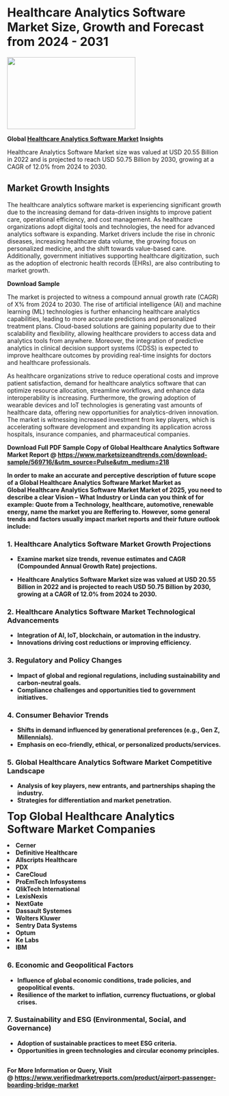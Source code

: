 <H1>Healthcare Analytics Software Market Size, Growth and Forecast from 2024 - 2031</H1><img class="aligncenter size-medium wp-image-584254" src="https://thirdeyenews.in/wp-content/uploads/2024/09/Global-Market-Research-300x168.jpeg" alt="" width="300" height="168" /><p><strong>Global&nbsp;<a href="https://www.marketsizeandtrends.com/download-sample/569716/&amp;utm_source=Pulse&amp;utm_medium=218">Healthcare Analytics Software Market</a> Insights</strong></p><p>Healthcare Analytics Software Market size was valued at USD 20.55 Billion in 2022 and is projected to reach USD 50.75 Billion by 2030, growing at a CAGR of 12.0% from 2024 to 2030.</p><p><h2>Market Growth Insights</h2> <p>The healthcare analytics software market is experiencing significant growth due to the increasing demand for data-driven insights to improve patient care, operational efficiency, and cost management. As healthcare organizations adopt digital tools and technologies, the need for advanced analytics software is expanding. Market drivers include the rise in chronic diseases, increasing healthcare data volume, the growing focus on personalized medicine, and the shift towards value-based care. Additionally, government initiatives supporting healthcare digitization, such as the adoption of electronic health records (EHRs), are also contributing to market growth.</p> <p><strong>Download Sample</strong></p> <p>The market is projected to witness a compound annual growth rate (CAGR) of X% from 2024 to 2030. The rise of artificial intelligence (AI) and machine learning (ML) technologies is further enhancing healthcare analytics capabilities, leading to more accurate predictions and personalized treatment plans. Cloud-based solutions are gaining popularity due to their scalability and flexibility, allowing healthcare providers to access data and analytics tools from anywhere. Moreover, the integration of predictive analytics in clinical decision support systems (CDSS) is expected to improve healthcare outcomes by providing real-time insights for doctors and healthcare professionals.</p> <p>As healthcare organizations strive to reduce operational costs and improve patient satisfaction, demand for healthcare analytics software that can optimize resource allocation, streamline workflows, and enhance data interoperability is increasing. Furthermore, the growing adoption of wearable devices and IoT technologies is generating vast amounts of healthcare data, offering new opportunities for analytics-driven innovation. The market is witnessing increased investment from key players, which is accelerating software development and expanding its application across hospitals, insurance companies, and pharmaceutical companies.</p> <p><strong></p><p><span class=""><strong>Download Full PDF Sample Copy of Global Healthcare Analytics Software Market Report</strong> @ <a href="https://www.marketsizeandtrends.com/download-sample/569716/&amp;utm_source=Pulse&amp;utm_medium=218" target="_blank">https://www.marketsizeandtrends.com/download-sample/569716/&amp;utm_source=Pulse&amp;utm_medium=218</a></span></p><p>In order to make an accurate and perceptive description of future scope of a Global&nbsp;Healthcare Analytics Software Market Market as Global&nbsp;Healthcare Analytics Software Market Market of 2025, you need to describe a clear Vision &ndash; What Industry or Linda can you think of for example: Quote from a Technology, healthcare, automotive, renewable energy, name the market you are Reffering to. However, some general trends and factors usually impact market reports and their future outlook include:</p><h3>1.&nbsp;<strong>Healthcare Analytics Software Market Growth Projections</strong></h3><ul><li>Examine market size trends, revenue estimates and CAGR (Compounded Annual Growth Rate) projections.</li><li><p>Healthcare Analytics Software Market size was valued at USD 20.55 Billion in 2022 and is projected to reach USD 50.75 Billion by 2030, growing at a CAGR of 12.0% from 2024 to 2030.</p></li></ul><h3>2.&nbsp;<strong>Healthcare Analytics Software Market Technological Advancements</strong></h3><ul><li>Integration of AI, IoT, blockchain, or automation in the industry.</li><li>Innovations driving cost reductions or improving efficiency.</li></ul><h3>3.&nbsp;<strong>Regulatory and Policy Changes</strong></h3><ul><li>Impact of global and regional regulations, including sustainability and carbon-neutral goals.</li><li>Compliance challenges and opportunities tied to government initiatives.</li></ul><h3>4.&nbsp;<strong>Consumer Behavior Trends</strong></h3><ul><li>Shifts in demand influenced by generational preferences (e.g., Gen Z, Millennials).</li><li>Emphasis on eco-friendly, ethical, or personalized products/services.</li></ul><h3>5.&nbsp;<strong>Global Healthcare Analytics Software Market Competitive Landscape</strong></h3><ul><li>Analysis of key players, new entrants, and partnerships shaping the industry.</li><li>Strategies for differentiation and market penetration.</li></ul><p data-pm-slice="1 1 []"><span style="color: inherit; font-family: inherit; font-size: 25px;">Top Global Healthcare Analytics Software Market Companies</span></p><div class="" data-test-id=""><p><li>Cerner</li><li> Definitive Healthcare</li><li> Allscripts Healthcare</li><li> PDX</li><li> CareCloud</li><li> ProEmTech Infosystems</li><li> QlikTech International</li><li> LexisNexis</li><li> NextGate</li><li> Dassault Systemes</li><li> Wolters Kluwer</li><li> Sentry Data Systems</li><li> Optum</li><li> Ke Labs</li><li> IBM</li></p></div><h3>6.&nbsp;<strong>Economic and Geopolitical Factors</strong></h3><ul><li>Influence of global economic conditions, trade policies, and geopolitical events.</li><li>Resilience of the market to inflation, currency fluctuations, or global crises.</li></ul><h3>7.&nbsp;<strong>Sustainability and ESG (Environmental, Social, and Governance)</strong></h3><ul><li>Adoption of sustainable practices to meet ESG criteria.</li><li>Opportunities in green technologies and circular economy principles.</li></ul><h2><strong style="font-size: 14px;">For More Information or Query, Visit @&nbsp;</strong><a style="background-color: #ffffff; font-size: 14px;" href="https://www.marketsizeandtrends.com/report/healthcare-analytics-software-market/" target="_blank">https://www.verifiedmarketreports.com/product/airport-passenger-boarding-bridge-market</a></h2>
